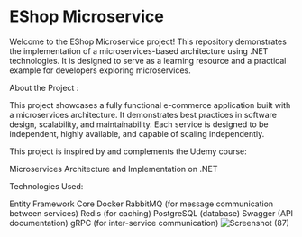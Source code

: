 # EShop Microservice
Welcome to the EShop Microservice project! This repository demonstrates the implementation of a microservices-based architecture using .NET technologies. It is designed to serve as a learning resource and a practical example for developers exploring microservices.

About the Project :

This project showcases a fully functional e-commerce application built with a microservices architecture. It demonstrates best practices in software design, scalability, and maintainability. Each service is designed to be independent, highly available, and capable of scaling independently.

This project is inspired by and complements the Udemy course:

Microservices Architecture and Implementation on .NET

Technologies Used:

Entity Framework Core
Docker
RabbitMQ (for message communication between services)
Redis (for caching)
PostgreSQL (database)
Swagger (API documentation)
gRPC (for inter-service communication)
![Screenshot (87)](https://github.com/user-attachments/assets/e89aadef-2fa0-49c3-9317-cb53fba21526)

